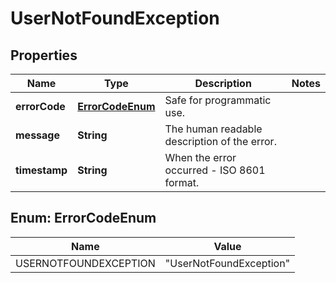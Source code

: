 

# UserNotFoundException


## Properties

| Name | Type | Description | Notes |
|------------ | ------------- | ------------- | -------------|
|**errorCode** | [**ErrorCodeEnum**](#ErrorCodeEnum) | Safe for programmatic use. |  |
|**message** | **String** | The human readable description of the error. |  |
|**timestamp** | **String** | When the error occurred - ISO 8601 format. |  |



## Enum: ErrorCodeEnum

| Name | Value |
|---- | -----|
| USERNOTFOUNDEXCEPTION | &quot;UserNotFoundException&quot; |



